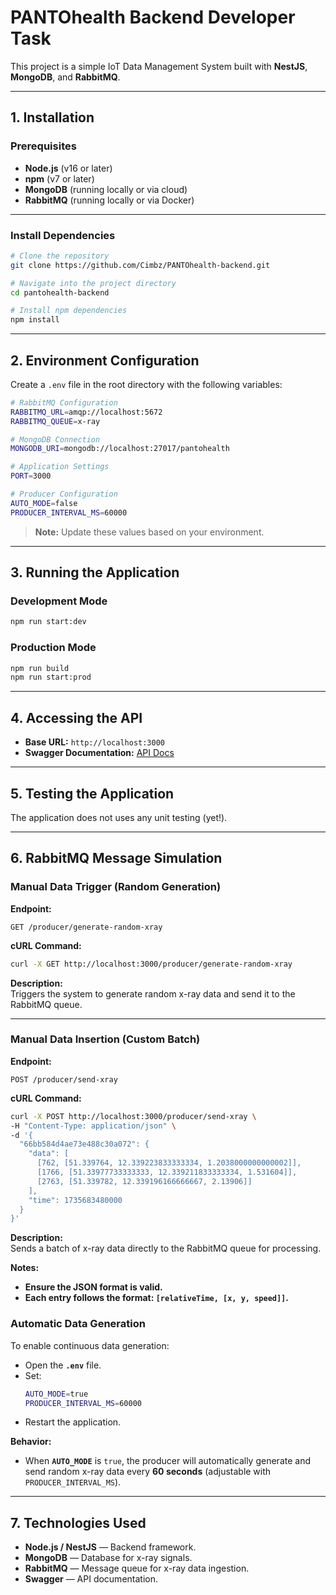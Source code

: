 # PANTOhealth Backend Developer Task

This project is a simple IoT Data Management System built with **NestJS**, **MongoDB**, and **RabbitMQ**.

---

## 1. Installation

### Prerequisites

- **Node.js** (v16 or later)
- **npm** (v7 or later)
- **MongoDB** (running locally or via cloud)
- **RabbitMQ** (running locally or via Docker)

---

### **Install Dependencies**

```bash
# Clone the repository
git clone https://github.com/Cimbz/PANTOhealth-backend.git

# Navigate into the project directory
cd pantohealth-backend

# Install npm dependencies
npm install
```

---

## **2. Environment Configuration**

Create a `.env` file in the root directory with the following variables:

```bash
# RabbitMQ Configuration
RABBITMQ_URL=amqp://localhost:5672
RABBITMQ_QUEUE=x-ray

# MongoDB Connection
MONGODB_URI=mongodb://localhost:27017/pantohealth

# Application Settings
PORT=3000

# Producer Configuration
AUTO_MODE=false
PRODUCER_INTERVAL_MS=60000
```

> **Note:** Update these values based on your environment.

---

## **3. Running the Application**

### **Development Mode**

```bash
npm run start:dev
```

### **Production Mode**

```bash
npm run build
npm run start:prod
```

---

## **4. Accessing the API**

- **Base URL:** `http://localhost:3000`
- **Swagger Documentation:** [API Docs](http://localhost:3000/api/docs)

---

## **5. Testing the Application**

The application does not uses any unit testing (yet!).

---

## **6. RabbitMQ Message Simulation**

### **Manual Data Trigger (Random Generation)**

**Endpoint:**

```http
GET /producer/generate-random-xray
```

**cURL Command:**

```bash
curl -X GET http://localhost:3000/producer/generate-random-xray
```

**Description:**  
Triggers the system to generate random x-ray data and send it to the RabbitMQ queue.

---

### **Manual Data Insertion (Custom Batch)**

**Endpoint:**

```http
POST /producer/send-xray
```

**cURL Command:**

```bash
curl -X POST http://localhost:3000/producer/send-xray \
-H "Content-Type: application/json" \
-d '{
  "66bb584d4ae73e488c30a072": {
    "data": [
      [762, [51.339764, 12.339223833333334, 1.2038000000000002]],
      [1766, [51.33977733333333, 12.339211833333334, 1.531604]],
      [2763, [51.339782, 12.339196166666667, 2.13906]]
    ],
    "time": 1735683480000
  }
}'
```

**Description:**  
Sends a batch of x-ray data directly to the RabbitMQ queue for processing.

**Notes:**

- **Ensure the JSON format is valid.**
- **Each entry follows the format: `[relativeTime, [x, y, speed]]`.**

### **Automatic Data Generation**

To enable continuous data generation:

- Open the **`.env`** file.
- Set:
  ```bash
  AUTO_MODE=true
  PRODUCER_INTERVAL_MS=60000
  ```
- Restart the application.

**Behavior:**

- When **`AUTO_MODE`** is `true`, the producer will automatically generate and send random x-ray data every **60 seconds** (adjustable with `PRODUCER_INTERVAL_MS`).

---

## **7. Technologies Used**

- **Node.js / NestJS** — Backend framework.
- **MongoDB** — Database for x-ray signals.
- **RabbitMQ** — Message queue for x-ray data ingestion.
- **Swagger** — API documentation.
